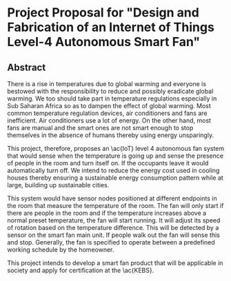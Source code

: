 # Project Proposal for "Design and Fabrication of an Internet of Things Level-4 Autonomous Smart Fan"

## Abstract

There is a rise in temperatures due to global warming and everyone is bestowed with the responsibility to reduce and possibly eradicate global warming. We too should take part in temperature regulations especially in Sub Saharan Africa so as to dampen the effect of global warming. Most common temperature regulation devices, air conditioners and fans are inefficient. Air conditioners use a lot of energy. On the other hand, most fans are manual and the smart ones are not smart enough to stop themselves in the absence of humans thereby using energy unsparingly.

This project, therefore, proposes an \ac{IoT} level 4 autonomous fan system that would sense when the temperature is going up and sense the presence of people in the room and turn itself on. If the occupants leave it would automatically turn off. We intend to reduce the energy cost used in cooling houses thereby ensuring a sustainable energy consumption pattern while at large, building up sustainable cities.

This system would have sensor nodes positioned at different endpoints in the room that measure the temperature of the room. The fan will only start if there are people in the room and if the temperature increases above a normal preset temperature, the fan will start running. It will adjust its speed of rotation based on the temperature difference. This will be detected by a sensor on the smart fan main unit. If people walk out the fan will sense this and stop. Generally, the fan is specified to operate between a predefined working schedule by the homeowner.

This project intends to develop a smart fan product that will be applicable in society and apply for certification at the \ac{KEBS}.


